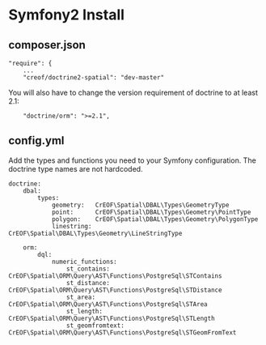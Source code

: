 # Symfony2 Install

## composer.json
    "require": {
    	...
        "creof/doctrine2-spatial": "dev-master"

You will also have to change the version requirement of doctrine to at least 2.1:

        "doctrine/orm": ">=2.1",


## config.yml
Add the types and functions you need to your Symfony configuration. The doctrine type names are not hardcoded.

	doctrine:
	    dbal:
	        types:
	            geometry:   CrEOF\Spatial\DBAL\Types\GeometryType
	            point:      CrEOF\Spatial\DBAL\Types\Geometry\PointType
	            polygon:    CrEOF\Spatial\DBAL\Types\Geometry\PolygonType
	            linestring: CrEOF\Spatial\DBAL\Types\Geometry\LineStringType

	    orm:
	        dql:
	            numeric_functions:
	                st_contains:     CrEOF\Spatial\ORM\Query\AST\Functions\PostgreSql\STContains
	                st_distance:     CrEOF\Spatial\ORM\Query\AST\Functions\PostgreSql\STDistance
	                st_area:         CrEOF\Spatial\ORM\Query\AST\Functions\PostgreSql\STArea
	                st_length:       CrEOF\Spatial\ORM\Query\AST\Functions\PostgreSql\STLength
	                st_geomfromtext: CrEOF\Spatial\ORM\Query\AST\Functions\PostgreSql\STGeomFromText
